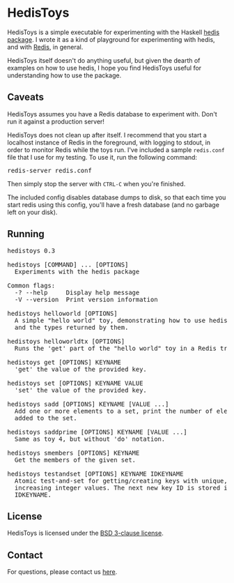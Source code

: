 # HedisToys

HedisToys is a simple executable for experimenting with the Haskell
[hedis package](http://hackage.haskell.org/package/hedis). I wrote it
as a kind of playground for experimenting with hedis, and with
[Redis](http://redis.io/), in general.

HedisToys itself doesn't do anything useful, but given the dearth of
examples on how to use hedis, I hope you find HedisToys useful for
understanding how to use the package.

## Caveats

HedisToys assumes you have a Redis database to experiment with. Don't
run it against a production server!

HedisToys does not clean up after itself. I recommend that you start a
localhost instance of Redis in the foreground, with logging to stdout,
in order to monitor Redis while the toys run. I've included a sample
`redis.conf` file that I use for my testing. To use it, run the
following command:

<pre>redis-server redis.conf</pre>

Then simply stop the server with `CTRL-C` when you're
finished.

The included config disables database dumps to disk, so that each time
you start redis using this config, you'll have a fresh database (and
no garbage left on your disk).

## Running

<pre>
hedistoys 0.3

hedistoys [COMMAND] ... [OPTIONS]
  Experiments with the hedis package

Common flags:
  -? --help     Display help message
  -V --version  Print version information

hedistoys helloworld [OPTIONS]
  A simple "hello world" toy, demonstrating how to use hedis 'get' and 'set',
  and the types returned by them.

hedistoys helloworldtx [OPTIONS]
  Runs the 'get' part of the "hello world" toy in a Redis transaction.

hedistoys get [OPTIONS] KEYNAME
  'get' the value of the provided key.

hedistoys set [OPTIONS] KEYNAME VALUE
  'set' the value of the provided key.

hedistoys sadd [OPTIONS] KEYNAME [VALUE ...]
  Add one or more elements to a set, print the number of elements that were
  added to the set.

hedistoys saddprime [OPTIONS] KEYNAME [VALUE ...]
  Same as toy 4, but without 'do' notation.

hedistoys smembers [OPTIONS] KEYNAME
  Get the members of the given set.

hedistoys testandset [OPTIONS] KEYNAME IDKEYNAME
  Atomic test-and-set for getting/creating keys with unique, monotonically
  increasing integer values. The next new key ID is stored in the key with name
  IDKEYNAME.
</pre>

## License

HedisToys is licensed under the [BSD 3-clause
license](http://opensource.org/licenses/bsd-3-clause).

## Contact

For questions, please contact us [here](mailto:src@quixoftic.com).

